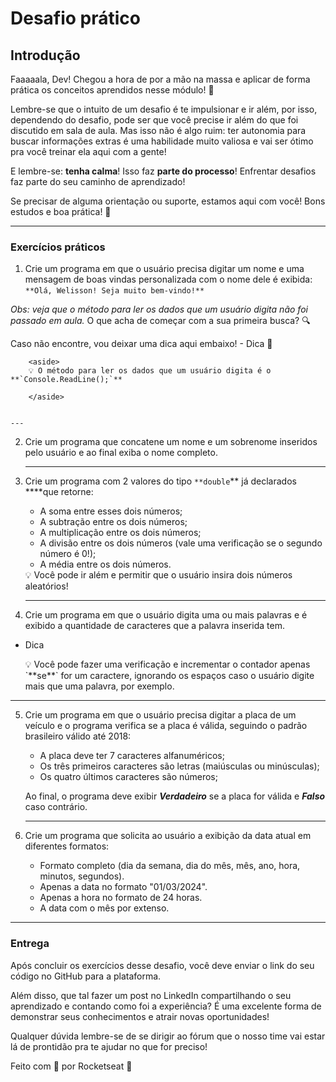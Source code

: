 # Desafio prático

## Introdução

Faaaaala, Dev! Chegou a hora de por a mão na massa e aplicar de forma prática os conceitos aprendidos nesse módulo! 🚀

Lembre-se que o intuito de um desafio é te impulsionar e ir além, por isso, dependendo do desafio, pode ser que você precise ir além do que foi discutido em sala de aula. 
Mas isso não é algo ruim: ter autonomia para buscar informações extras é uma habilidade muito valiosa e vai ser ótimo pra você treinar ela aqui com a gente!

E lembre-se: **tenha calma**! Isso faz **parte do processo**! 
Enfrentar desafios faz parte do seu caminho de aprendizado! 

Se precisar de alguma orientação ou suporte, estamos aqui com você!
Bons estudos e boa prática! 💜

---

### Exercícios práticos

1. Crie um programa em que o usuário precisa digitar um nome e uma mensagem de boas vindas personalizada com o nome dele é exibida:  `**Olá, Welisson! Seja muito bem-vindo!**`

*Obs: veja que o método para ler os dados que um usuário digita não foi passado em aula.* 
O que acha de começar com a sua primeira busca? 🔍

Caso não encontre, vou deixar uma dica aqui embaixo! 
    - Dica 👀
        
        <aside>
        💡 O método para ler os dados que um usuário digita é o **`Console.ReadLine();`**
        
        </aside>
        
    
    ---
    
2. Crie um programa que concatene um nome e um sobrenome inseridos pelo usuário e ao final exiba o nome completo.

    
    ---
    

3. Crie um programa com 2 valores do tipo `**double`** já declarados ****que retorne:
    - A soma entre esses dois números;
    - A subtração entre os dois números;
    - A multiplicação entre os dois números;
    - A divisão entre os dois números (vale uma verificação se o segundo número é 0!);
    - A média entre os dois números.
    
    <aside>
    💡 Você pode ir além e permitir que o usuário insira dois números aleatórios!
    
    </aside>
    
    ---
    
4. Crie um programa em que o usuário digita uma ou mais palavras e é exibido a quantidade de caracteres que a palavra inserida tem.

- Dica
    
    <aside>
    💡 Você pode fazer uma verificação e incrementar o contador apenas `**se**` for um caractere, ignorando os espaços caso o usuário digite mais que uma palavra, por exemplo.
    
    </aside>
    

---

5. Crie um programa em que o usuário precisa digitar a placa de um veículo e o programa verifica se a placa é válida, seguindo o padrão brasileiro válido até 2018:
    - A placa deve ter 7 caracteres alfanuméricos;
    - Os três primeiros caracteres são letras (maiúsculas ou minúsculas);
    - Os quatro últimos caracteres são números;
    
    Ao final, o programa deve exibir ***Verdadeiro*** se a placa for válida e ***Falso*** caso contrário.
    
    ---
    

6. Crie um programa que solicita ao usuário a exibição da data atual em diferentes formatos:
    - Formato completo (dia da semana, dia do mês, mês, ano, hora, minutos, segundos).
    - Apenas a data no formato "01/03/2024".
    - Apenas a hora no formato de 24 horas.
    - A data com o mês por extenso.

---

### Entrega

Após concluir os exercícios desse desafio, você deve enviar o link do seu código no GitHub para a plataforma. 

Além disso, que tal fazer um post no LinkedIn compartilhando o seu aprendizado e contando como foi a experiência? É uma excelente forma de demonstrar seus conhecimentos e atrair novas oportunidades!

Qualquer dúvida lembre-se de se dirigir ao fórum que o nosso time vai estar lá de prontidão pra te ajudar no que for preciso! 

Feito com 💜 por Rocketseat 🚀
